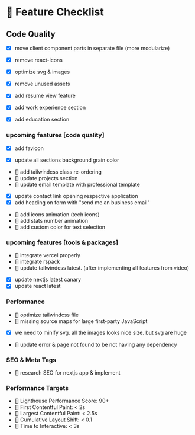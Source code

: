 # 🚀 Feature Checklist

## Code Quality

- [x] move client component parts in separate file (more modularize)
- [x] remove react-icons
- [x] optimize svg & images
- [x] remove unused assets

- [x] add resume view feature

- [x] add work experience section

- [x] add education section

### upcoming features [code quality]

- [x] add favicon

- [x] update all sections background grain color

- [] add tailwindcss class re-ordering
- [] update projects section
- [] update email template with professional template
- [x] update contact link opening respective application
- [x] add heading on form with "send me an business email"
- [] add icons animation (tech icons)
- [] add stats number animation
- [] add custom color for text selection

### upcoming features [tools & packages]

- [] integrate vercel properly
- [] integrate rspack
- [] update tailwindcss latest. (after implementing all features from video)
- [x] update nextjs latest canary
- [x] update react latest

### Performance

- [] optimize tailwindcss file
- [] missing source maps for large first-party JavaScript
- [x] we need to minify svg. all the images looks nice size. but svg are huge
- [] update error & page not found to be not having any dependency

### SEO & Meta Tags

- [] research SEO for nextjs app & implement

### Performance Targets

- [] Lighthouse Performance Score: 90+
- [] First Contentful Paint: < 2s
- [] Largest Contentful Paint: < 2.5s
- [] Cumulative Layout Shift: < 0.1
- [] Time to Interactive: < 3s
